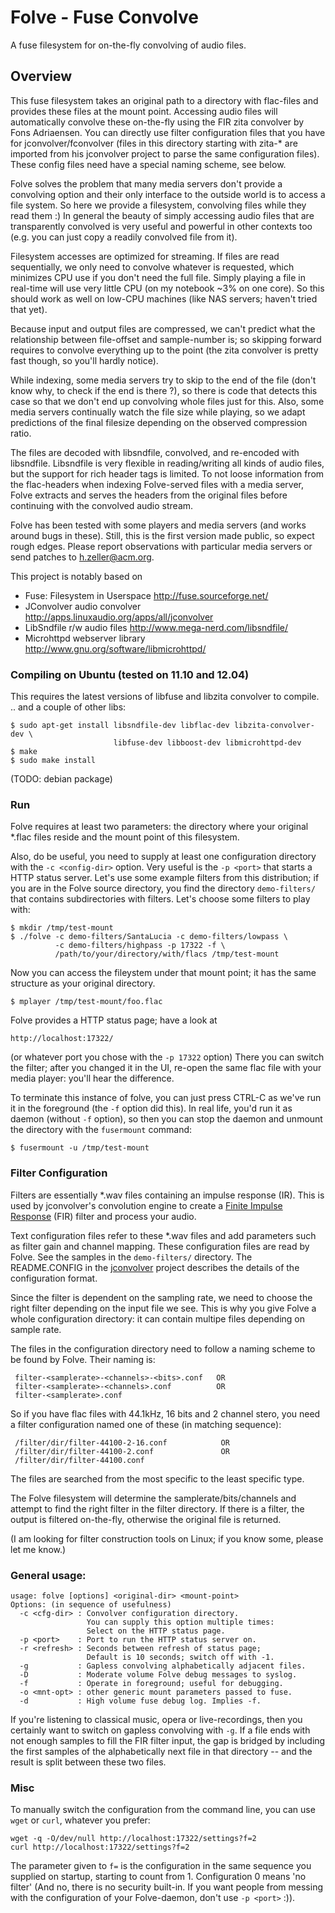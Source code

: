 Folve - Fuse Convolve
=====================
A fuse filesystem for on-the-fly convolving of audio files.

Overview
--------

This fuse filesystem takes an original path to a directory with flac-files
and provides these files at the mount point. Accessing audio files will
automatically convolve these on-the-fly using the FIR zita convolver by
Fons Adriaensen. You can directly use filter configuration files that you have
for jconvolver/fconvolver (files in this directory starting with zita-* are
imported from his jconvolver project to parse the same configuration files).
These config files need have a special naming scheme, see below.

Folve solves the problem that many media servers don't provide a convolving
option and their only interface to the outside world is to access a file
system. So here we provide a filesystem, convolving files while they read them :)
In general the beauty of simply accessing audio files that are transparently
convolved is very useful and powerful in other contexts too (e.g. you can just
copy a readily convolved file from it).

Filesystem accesses are optimized for streaming. If files are read sequentially,
we only need to convolve whatever is requested, which minimizes CPU use if
you don't need the full file. Simply playing a file in real-time will use very
little CPU (on my notebook ~3% on one core). So this should work as well on
low-CPU machines (like NAS servers; haven't tried that yet).

Because input and output files are compressed, we can't predict what the
relationship between file-offset and sample-number is; so skipping forward
requires to convolve everything up to the point (the zita convolver is
pretty fast though, so you'll hardly notice).

While indexing, some media servers try to skip to the end of the file (don't
know why, to check if the end is there ?), so there is code that detects this
case so that we don't end up convolving whole files just for this. Also, some
media servers continually watch the file size while playing, so we adapt
predictions of the final filesize depending on the observed compression ratio.

The files are decoded with libsndfile, convolved, and re-encoded with
libsndfile. Libsndfile is very flexible in reading/writing all kinds
of audio files, but the support for rich header tags is limited. To not loose
information from the flac-headers when indexing Folve-served files with a
media server, Folve extracts and serves the headers from the original files
before continuing with the convolved audio stream.

Folve has been tested with some players and media servers (and
works around bugs in these). Still, this is the first version made public, so
expect rough edges. Please report observations with particular media servers
or send patches to <h.zeller@acm.org>.

This project is notably based on

 * Fuse: Filesystem in Userspace   <http://fuse.sourceforge.net/>
 * JConvolver audio convolver <http://apps.linuxaudio.org/apps/all/jconvolver>
 * LibSndfile r/w audio files <http://www.mega-nerd.com/libsndfile/>
 * Microhttpd webserver library <http://www.gnu.org/software/libmicrohttpd/>


### Compiling on Ubuntu (tested on 11.10 and 12.04) ###

  This requires the latest versions of libfuse and libzita convolver to compile.
  .. and a couple of other libs:

    $ sudo apt-get install libsndfile-dev libflac-dev libzita-convolver-dev \
                           libfuse-dev libboost-dev libmicrohttpd-dev
    $ make
    $ sudo make install

(TODO: debian package)

### Run ###
Folve requires at least two parameters: the directory where your original
*.flac files reside and the mount point of this filesystem.

Also, do be useful, you need to supply at least one configuration directory
with the `-c <config-dir>` option. Very useful is the `-p <port>` that starts
a HTTP status server. Let's use some example filters from this distribution;
if you are in the Folve source directory, you find the directory `demo-filters/`
that contains subdirectories with filters.
Let's choose some filters to play with:

    $ mkdir /tmp/test-mount
    $ ./folve -c demo-filters/SantaLucia -c demo-filters/lowpass \
              -c demo-filters/highpass -p 17322 -f \
              /path/to/your/directory/with/flacs /tmp/test-mount

Now you can access the fileystem under that mount point; it has the same
structure as your original directory.

    $ mplayer /tmp/test-mount/foo.flac

Folve provides a HTTP status page; have a look at

    http://localhost:17322/

(or whatever port you chose with the `-p 17322` option)
There you can switch the filter; after you changed it in the UI, re-open
the same flac file with your media player: you'll hear the difference.

To terminate this instance of folve, you can just press CTRL-C as we've run it
in the foreground (the `-f` option did this). In real life, you'd run it as
daemon (without `-f` option), so then you can stop the daemon and unmount the
directory with the `fusermount` command:

    $ fusermount -u /tmp/test-mount

### Filter Configuration ###
Filters are essentially *.wav files containing an impulse response (IR). This is
used by jconvolver's convolution engine to create a
[Finite Impulse Response](http://en.wikipedia.org/wiki/Finite_impulse_response)
(FIR) filter and process your audio.

Text configuration files refer to these *.wav files and add parameters such as
filter gain and channel mapping. These configuration files are read by Folve.
See the samples in the `demo-filters/` directory. The README.CONFIG in the
[jconvolver](http://apps.linuxaudio.org/apps/all/jconvolver)
project describes the details of the configuration format.

Since the filter is dependent on the sampling rate, we need to choose the right
filter depending on the input file we see. This is why you give Folve a whole
configuration directory: it can contain multipe files depending on sample rate.

The files in the configuration directory need to follow a naming scheme to
be found by Folve. Their naming is:

     filter-<samplerate>-<channels>-<bits>.conf   OR
     filter-<samplerate>-<channels>.conf          OR
     filter-<samplerate>.conf

So if you have flac files with 44.1kHz, 16 bits and 2 channel stero,
you need a filter configuration named one of these (in matching sequence):

     /filter/dir/filter-44100-2-16.conf            OR
     /filter/dir/filter-44100-2.conf               OR
     /filter/dir/filter-44100.conf

The files are searched from the most specific to the least specific type.

The Folve filesystem will determine the samplerate/bits/channels and
attempt to find the right filter in the filter directory. If there is a filter,
the output is filtered on-the-fly, otherwise the original file is returned.

(I am looking for filter construction tools on Linux; if you know some,
please let me know.)

### General usage: ###

    usage: folve [options] <original-dir> <mount-point>
    Options: (in sequence of usefulness)
      -c <cfg-dir> : Convolver configuration directory.
                     You can supply this option multiple times:
                     Select on the HTTP status page.
      -p <port>    : Port to run the HTTP status server on.
      -r <refresh> : Seconds between refresh of status page;
                     Default is 10 seconds; switch off with -1.
      -g           : Gapless convolving alphabetically adjacent files.
      -D           : Moderate volume Folve debug messages to syslog.
      -f           : Operate in foreground; useful for debugging.
      -o <mnt-opt> : other generic mount parameters passed to fuse.
      -d           : High volume fuse debug log. Implies -f.

If you're listening to classical music, opera or live-recordings, then you
certainly want to switch on gapless convolving with `-g`. If a file ends with
not enough samples to fill the FIR filter input, the gap is bridged by
including the first samples of the alphabetically next file in that
directory -- and the result is split between these two files.

### Misc ###
To manually switch the configuration from the command line, you can use `wget`
or `curl`, whatever you prefer:

    wget -q -O/dev/null http://localhost:17322/settings?f=2
    curl http://localhost:17322/settings?f=2

The parameter given to `f=` is the configuration in the same sequence you
supplied on startup, starting to count from 1. Configuration 0 means
'no filter' (And no, there is no security built-in. If you want people from
messing with the configuration of your Folve-daemon, don't use `-p <port>` :)).
